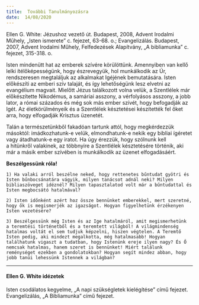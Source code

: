```yaml
---
title:  További Tanulmányozásra
date:  14/08/2020
---
```


Ellen G. White: Jézushoz vezető út. Budapest, 2008, Advent Irodalmi Műhely, „Isten ismerete” c. fejezet, 63-68. o.; Evangelizálás. Budapest, 2007, Advent Irodalmi Műhely, Felfedezések Alapítvány, „A bibliamunka” c. fejezet, 315-318. o.

Isten mindenütt hat az emberek szívére körülöttünk. Amennyiben van kellő lelki ítélőképességünk, hogy észrevegyük, hol munkálkodik az Úr, rendszeresen megtaláljuk az alkalmakat Igéjének bemutatására. Isten előkészíti az emberi szív talaját, és így lehetőségünk lesz elvetni az evangélium magvait. Mielőtt Jézus találkozott volna velük, a Szentlélek már előkészítette Nikodémus, a samáriai asszony, a vérfolyásos asszony, a jobb lator, a római százados és még sok más ember szívét, hogy befogadják az Igét. Az életkörülményeik és a Szentlélek késztetései készítették fel őket arra, hogy elfogadják Krisztus üzenetét.

Talán a természetünkből fakadóan tartunk attól, hogy megkérdezzük másoktól: imádkozhatunk-e velük, elmondhatunk-e nekik egy bibliai ígéretet vagy átadhatunk-e egy iratot. Ha úgy érezzük, hogy szólnunk kell a hitünkről valakinek, az többnyire a Szentlélek késztetésére történik, aki már a másik ember szívében is munkálkodik az üzenet elfogadásáért.

**Beszélgessünk róla!**

`1) Ha valaki arról beszélne neked, hogy rettenetes bűntudat gyötri és Isten bűnbocsánatára vágyik, milyen tanácsot adnál neki? Milyen bibliaszöveget idéznél? Milyen tapasztalatod volt már a bűntudattal és Isten megbocsátó hatalmával?`

`2) Isten időnként azért hoz össze bennünket emberekkel, mert szeretné, hogy ők is megismerjék az igazságot. Hogyan figyelhetünk érzékenyen Isten vezetésére?`

`3) Beszélgessünk még Isten és az Ige hatalmáról, amit megismerhetünk a teremtési történetből és a teremtett világból! A világmindenség hatalmas voltát el sem tudjuk képzelni, hiszen végtelen. A Teremtő Isten pedig, aki mindezt megalkotta, még hatalmasabb! Hogyan találhatunk vigaszt a tudatban, hogy Istenünk ereje ilyen nagy? És Ő nemcsak hatalmas, hanem szeret is bennünket! Miért találunk reménységet ezekben a gondolatokban? Hogyan segít mindez abban, hogy jobb tanúi lehessünk Istennek a világban?`

---

#### Ellen G. White idézetek

Isten csodálatos kegyelme, „A napi szükségletek kielégítése” című fejezet. Evangelizálás, „A Bibliamunka” című fejezet.